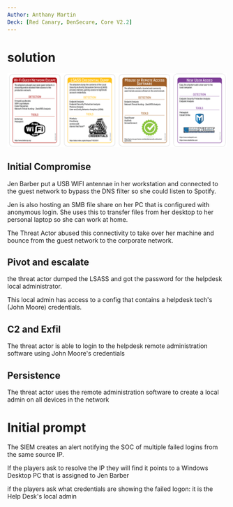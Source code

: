 ```yaml
---
Author: Anthany Martin
Deck: [Red Canary, DenSecure, Core V2.2]
---
```


# solution

![solution](https://github.com/4kmartin/Backdoors-and-Breaches-Scenarios/blob/main/_assets/public.png)

## Initial Compromise

Jen Barber put a USB WIFI antennae in her workstation and connected to the guest network to bypass the DNS filter so she could listen to Spotify.

Jen is also hosting an SMB file share on her PC that is configured with anonymous login. She uses this to transfer files from her desktop to her personal laptop so she can work at home.

The Threat Actor abused this connectivity to take over her machine and bounce from the guest network to the corporate network.

## Pivot and escalate

the threat actor dumped the LSASS and got the password for the helpdesk local administrator. 

This local admin has access to a config that contains a helpdesk tech's (John Moore) credentials.

## C2 and Exfil

The threat actor is able to login to the helpdesk remote administration software using John Moore's credentials

## Persistence

The threat actor uses the remote administration software to create a local admin on all devices in the network

# Initial prompt

The SIEM creates an alert notifying the SOC of multiple failed logins from the same source IP.

If the players ask to resolve the IP they will find it points to a Windows Desktop PC that is assigned to Jen Barber

if the players ask what credentials are showing the failed logon: it is the Help Desk's local admin

